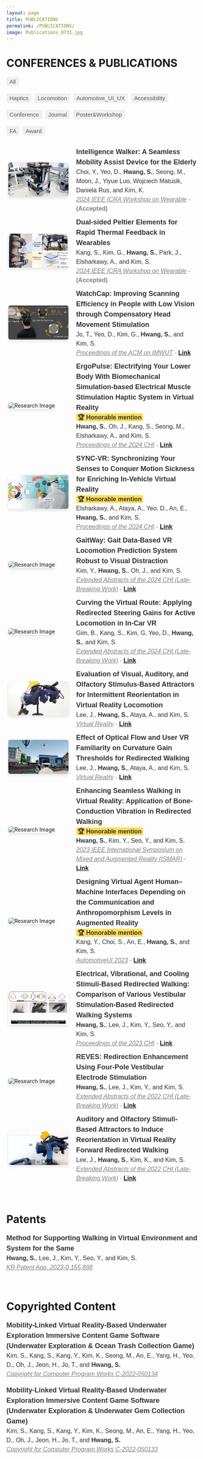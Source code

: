 ```yaml
---
layout: page
title: PUBLICATIONS
permalink: /PUBLICATIONS/
image: Publications_0731.jpg
---
```


<style>

  .publication-container {
    transition: opacity 0.2s ease, max-height 0.2s ease, transform 0.3s ease;
    display: flex;
    align-items: center;
    gap: 20px;
    padding: 5px;
    opacity: 1;
    max-height: 800px; /* Adjust this value based on your content's typical max height */
    overflow: hidden; /* Ensures content does not overflow during scale animation */
    transform: scaleY(1); /* Ensure the container is at its full size initially */
    }

  .hidden {
    opacity: 0;
    transform: scaleY(0);
    max-height: 0;
    padding: 0;
    margin: 0;
    overflow: hidden;
    transition: opacity 0.2s ease, max-height 0.2s ease, transform 0.3s ease;
  }

  .publication-tags {
    margin-top: 10px;
    font-family: Arial, sans-serif;
    display: flex;
    flex-wrap: wrap;
    gap: 5px;
  }

  .publication-tag {
    display: inline-block;
    padding: 2px 6px;
    background-color: #f0f0f0;
    border-radius: 5px;
    font-size: 12px;
    color: #555;
    margin-right: 4px;
    margin-bottom: 4px;
  }

  .publication-image {
    flex: 1;
    width: 160px;
  }

  .publication-text {
    flex: 2;
    font-family: Arial, sans-serif;
    color: #333;
    line-height: 1.5;
  }

  .publication-image img {
    width: 100%;
    height: auto;
    aspect-ratio: 16 / 9;
    object-fit: cover;
    border-radius: 5px;
    box-shadow: 0 4px 8px rgba(0, 0, 0, 0.1);
  }

  /* Responsive design for mobile devices */
  @media (max-width: 768px) {
    .publication-container {
      flex-direction: column;
    }

    .publication-image {
      width: 100%;
    }

    .publication-image img {
      height: auto;
      aspect-ratio: 16 / 9;
    }
  }

  /* Style for the tag filter buttons */
  #tag-filters {
    margin-bottom: 20px;
  }

  .tag-filter-btn {
    cursor: pointer;
    padding: 4px 8px;
    background-color: #f0f0f0;
    border: 0px solid #ddd;
    border-radius: 5px;
    font-size: 15px;
    color: #555;
    margin-right: 4px;
    margin-bottom: 4px;
  }

  .tag-filter-btn:hover {
    background-color: #e0e0e0;
  }
</style>

# CONFERENCES & PUBLICATIONS

<div id="tag-filters">
  <button class="tag-filter-btn" data-filter="all">All</button>

  <button class="tag-filter-btn" data-filter="Haptics">Haptics</button>
  <button class="tag-filter-btn" data-filter="Locomotion">Locomotion</button>
  <button class="tag-filter-btn" data-filter="AutomotiveUX">Automotive_UI_UX</button>
  <button class="tag-filter-btn" data-filter="Accessibility">Accessibility</button>

  <button class="tag-filter-btn" data-filter="Conference">Conference</button>
  <button class="tag-filter-btn" data-filter="Journal">Journal</button>
  <button class="tag-filter-btn" data-filter="Poster&Workshop">Poster&Workshop</button>

  <button class="tag-filter-btn" data-filter="FA">FA</button>
  <button class="tag-filter-btn" data-filter="Award">Award</button>
</div>

<div class="publication-container" data-tags="Haptics Accessibility Poster&Workshop">
  <div class="publication-image">
    <img src="/images/HapticWalker.jpeg" alt="Research Image">
  </div>
  <div class="publication-text">
    <font size="4"><b>Intelligence Walker: A Seamless Mobility Assist Device for the Elderly</b></font><br>
    <font size="3" style="color:dark_gray;">Choi, Y., Yeo, D., <strong>Hwang, S.</strong>, Seong, M., Moon, J., Yiyue Luo, Wojciech Matusik, Daniela Rus, and Kim, K.</font><br>
    <font size="3" style="color:gray;"><u><i>2024 IEEE ICRA Workshop on Wearable</i></u> - <strong>(Accepted)</strong></font>
  </div>
</div>

<div class="publication-container" data-tags="Haptics Poster&Workshop">
  <div class="publication-image">
    <img src="/images/FlipPelt.png" alt="Research Image">
  </div>
  <div class="publication-text">
    <font size="4"><b>Dual-sided Peltier Elements for Rapid Thermal Feedback in Wearables</b></font><br>
    <font size="3" style="color:dark_gray;">Kang, S., Kim, G., <strong>Hwang, S.</strong>, Park, J., Elsharkawy, A., and Kim, S.</font><br>
    <font size="3" style="color:gray;"><u><i>2024 IEEE ICRA Workshop on Wearable</i></u> - <strong>(Accepted)</strong></font>
  </div>
</div>

<div class="publication-container" data-tags="Haptics Accessibility Conference">
  <div class="publication-image">
    <img src="/images/WatchCap.png" alt="Research Image">
  </div>
  <div class="publication-text">
    <font size="4"><b>WatchCap: Improving Scanning Efficiency in People with Low Vision through Compensatory Head Movement Stimulation</b></font><br>
    <font size="3" style="color:dark_gray;">Jo, T., Yeo, D., Kim, G., <strong>Hwang, S.</strong>, and Kim, S.</font><br>
    <font size="3" style="color:gray;"><u><i>Proceedings of the ACM on IMWUT</i></u> - <a href="https://dl.acm.org/doi/10.1145/3659592"><strong>Link</strong></a></font>
  </div>
</div>

<div class="publication-container" data-tags="Haptics Conference FA Award">
  <div class="publication-image">
    <img src="/images/ErgoPulse.gif" alt="Research Image">
  </div>
  <div class="publication-text">
    <font size="4"><b>ErgoPulse: Electrifying Your Lower Body With Biomechanical Simulation-based Electrical Muscle Stimulation Haptic System in Virtual Reality</b></font><br>
    <font size="3"><strong style="background-color: #ffdd57; padding: 2px 4px; border-radius: 5px;">🏆 Honorable mention</strong></font><br>
    <font size="3" style="color:dark_gray;"><strong>Hwang, S.</strong>, Oh, J., Kang, S., Seong, M., Elsharkawy, A., and Kim, S.</font><br>
    <font size="3" style="color:gray;"><u><i>Proceedings of the 2024 CHI</i></u> - <a href="https://dl.acm.org/doi/10.1145/3613904.3642008"><strong>Link</strong></a></font>
  </div>
</div>

<div class="publication-container" data-tags="Haptics AutomotiveUX Conference Award">
  <div class="publication-image">
    <img src="/images/SyncVR.png" alt="Research Image">
  </div>
  <div class="publication-text">
    <font size="4"><b>SYNC-VR: Synchronizing Your Senses to Conquer Motion Sickness for Enriching In-Vehicle Virtual Reality</b></font><br>
    <font size="3"><strong style="background-color: #ffdd57; padding: 2px 4px; border-radius: 5px;">🏆 Honorable mention</strong></font><br>
    <font size="3" style="color:dark_gray;">Elsharkawy, A., Ataya, A., Yeo, D., An, E., <strong>Hwang, S.</strong>, and Kim, S.</font><br>
		<font size="3" style="color:gray;"><u><i>Proceedings of the 2024 CHI</i></u> - <a href="https://dl.acm.org/doi/10.1145/3613904.3642941"><strong>Link</strong></a></font>
  </div>
</div>

<div class="publication-container" data-tags="Locomotion Poster&Workshop">
  <div class="publication-image">
    <img src="/images/GaitWay.gif" alt="Research Image">
  </div>
  <div class="publication-text">
    <font size="4"><b>GaitWay: Gait Data-Based VR Locomotion Prediction System Robust to Visual Distraction</b></font><br>
    <font size="3" style="color:dark_gray;">Kim, Y., <strong>Hwang, S.</strong>, Oh, J., and Kim, S.</font><br>
		<font size="3" style="color:gray;"><u><i>Extended Abstracts of the 2024 CHI (Late-Breaking Work)</i></u> - <a href="https://dl.acm.org/doi/10.1145/3613905.3651073"><strong>Link</strong></a></font>
  </div>
</div>

<div class="publication-container" data-tags="Locomotion AutomotiveUX Poster&Workshop">
  <div class="publication-image">
    <img src="/images/CurvingCar.gif" alt="Research Image">
  </div>
  <div class="publication-text">
    <font size="4"><b>Curving the Virtual Route: Applying Redirected Steering Gains for Active Locomotion in In-Car VR</b></font><br>
    <font size="3" style="color:dark_gray;">Gim, B., Kang, S., Kim, G, Yeo, D., <strong>Hwang, S.</strong>, and Kim, S.</font><br>
		<font size="3" style="color:gray;"><u><i>Extended Abstracts of the 2024 CHI (Late-Breaking Work)</i></u>  - <a href="https://dl.acm.org/doi/10.1145/3613905.3650746"><strong>Link</strong></a></font>
  </div>
</div>

<div class="publication-container" data-tags="Haptics Locomotion Journal">
  <div class="publication-image">
    <img src="/images/OLFRDW.jpeg" alt="Research Image">
  </div>
  <div class="publication-text">
    <font size="4"><b>Evaluation of Visual, Auditory, and Olfactory Stimulus-Based Attractors for Intermittent
     Reorientation in Virtual Reality Locomotion</b></font><br>
    <font size="3" style="color:dark_gray;">Lee, J., <strong>Hwang, S.</strong>, Ataya, A., and Kim, S.</font><br>
    <font size="3" style="color:gray;"><u><i>Virtual Reality</i></u> - <a href="https://doi.org/10.1007/s10055-024-00997-y"><strong>Link</strong></a></font>
  </div>
</div>

<div class="publication-container" data-tags="Locomotion Journal">
  <div class="publication-image">
    <img src="/images/OptiRDW.jpeg" alt="Research Image">
  </div>
  <div class="publication-text">
    <font size="4"><b>Effect of Optical Flow and User VR Familiarity on Curvature Gain Thresholds for Redirected Walking</b></font><br>
    <font size="3" style="color:dark_gray;">Lee, J., <strong>Hwang, S.</strong>, Ataya, A., and Kim, S.</font><br>
    <font size="3" style="color:gray;"><u><i>Virtual Reality</i></u> - <a href="https://doi.org/10.1007/s10055-023-00935-4"><strong>Link</strong></a></font>
  </div>
</div>

<div class="publication-container" data-tags="Haptics Locomotion Conference FA Award">
  <div class="publication-image">
    <img src="/images/BCV_RDW.gif" alt="Research Image">
  </div>
  <div class="publication-text">
    <font size="4"><b>Enhancing Seamless Walking in Virtual Reality: Application of Bone-Conduction Vibration in Redirected Walking</b></font><br>
    <font size="3"><strong style="background-color: #ffdd57; padding: 2px 4px; border-radius: 5px;">🏆 Honorable mention</strong></font><br>
    <font size="3" style="color:dark_gray;"><strong>Hwang, S.</strong>, Kim, Y., Seo, Y., and Kim, S.</font><br>
    <font size="3" style="color:gray;"><u><i>2023 IEEE International Symposium on Mixed and Augmented Reality (ISMAR)</i></u> - <a href="https://www.computer.org/csdl/proceedings-article/ismar/2023/283800b181/1SBIOSZTWlG"><strong>Link</strong></a></font>
  </div>
</div>

<div class="publication-container" data-tags="AutomotiveUX Conference Award">
  <div class="publication-image">
    <img src="/images/eHMI_AV.png" alt="Research Image">
  </div>
  <div class="publication-text">
    <font size="4"><b>Designing Virtual Agent Human–Machine Interfaces Depending on the Communication and Anthropomorphism Levels in Augmented Reality</b></font><br>
    <font size="3"><strong style="background-color: #ffdd57; padding: 2px 4px; border-radius: 5px;">🏆 Honorable mention</strong></font><br>
    <font size="3" style="color:dark_gray;">Kang, Y., Choi, S., An, E., <strong>Hwang, S.</strong>, and Kim, S.</font><br>
    <font size="3" style="color:gray;"><u><i>AutomotiveUI 2023</i></u> - <a href="https://dl.acm.org/doi/10.1145/3580585.3606460"><strong>Link</strong></a></font>
  </div>
</div>

<div class="publication-container" data-tags="Haptics Locomotion Conference FA">
  <div class="publication-image">
    <img src="/images/GVS_BCV_CVS.gif" alt="Research Image">
  </div>
  <div class="publication-text">
    <font size="4"><b>Electrical, Vibrational, and Cooling Stimuli-Based Redirected Walking: Comparison of Various Vestibular Stimulation-Based Redirected Walking Systems</b></font><br>
    <font size="3" style="color:dark_gray;"><strong>Hwang, S.</strong>, Lee, J., Kim, Y., Seo, Y., and Kim, S.</font><br>
    <font size="3" style="color:gray;"><u><i>Proceedings of the 2023 CHI</i></u> - <a href="https://dl.acm.org/doi/10.1145/3544548.3580862"><strong>Link</strong></a></font>
  </div>
</div>

<div class="publication-container" data-tags="Haptics Locomotion Poster&Workshop FA">
  <div class="publication-image">
    <img src="/images/VSRDW.gif" alt="Research Image">
  </div>
  <div class="publication-text">
    <font size="4"><b>REVES: Redirection Enhancement Using Four-Pole Vestibular Electrode Stimulation</b></font><br>
    <font size="3" style="color:dark_gray;"><strong>Hwang, S.</strong>, Lee, J., Kim, Y., and Kim, S.</font><br>
    <font size="3" style="color:gray;"><u><i>Extended Abstracts of the 2022 CHI (Late-Breaking Work)</i></u> - <a href="https://dl.acm.org/doi/10.1145/3491101.3519626"><strong>Link</strong></a></font>
  </div>
</div>

<div class="publication-container" data-tags="Haptics Locomotion Poster&Workshop">
  <div class="publication-image">
    <img src="/images/OLFRDW_LBW.jpeg" alt="Research Image">
  </div>
  <div class="publication-text">
    <font size="4"><b>Auditory and Olfactory Stimuli-Based Attractors to Induce Reorientation in Virtual Reality Forward Redirected Walking</b></font><br>
    <font size="3" style="color:dark_gray;">Lee, J., <strong>Hwang, S.</strong>, Kim, K., and Kim, S.</font><br>
    <font size="3" style="color:gray;"><u><i>Extended Abstracts of the 2022 CHI (Late-Breaking Work)</i></u> - <a href="https://dl.acm.org/doi/10.1145/3491101.3519719"><strong>Link</strong></a></font>
  </div>
</div>

<br>
<br>

# Patents

<div class="publication-text">
<font size="4"><b>Method for Supporting Walking in Virtual Environment and System for the Same</b></font><br>
<font size="3" style="color:dark_gray;"><strong>Hwang, S.</strong>, Lee, J., Kim, Y., Seo, Y., and Kim, S.</font><br>
<font size="3" style="color:gray;"><u><i>KR Patent App. 2023-0,155,898</i></u></font>
</div>

<br>
<br>

# Copyrighted Content

<div class="publication-text">
<font size="4"><b>Mobility-Linked Virtual Reality-Based Underwater Exploration Immersive Content Game Software (Underwater Exploration & Ocean Trash Collection Game)</b></font><br>
<font size="3" style="color:dark_gray;">Kim, S., Kang, S., Kang, Y., Kim, K., Seong, M., An, E., Yang, H., Yeo, D., Oh, J., Jeon, H., Jo, T., and <strong>Hwang, S.</strong></font><br>
<font size="3" style="color:gray;"><u><i>Copyright for Computer Program Works C-2022-050134</i></u></font>
</div>

<br>

<div class="publication-text">
<font size="4"><b>Mobility-Linked Virtual Reality-Based Underwater Exploration Immersive Content Game Software (Underwater Exploration & Underwater Gem Collection Game)</b></font><br>
<font size="3" style="color:dark_gray;">Kim, S., Kang, S., Kang, Y., Kim, K., Seong, M., An, E., Yang, H., Yeo, D., Oh, J., Jeon, H., Jo, T., and <strong>Hwang, S.</strong></font><br>
<font size="3" style="color:gray;"><u><i>Copyright for Computer Program Works C-2022-050133</i></u></font>
</div>

<script>
document.addEventListener('DOMContentLoaded', function() {
  const tagColors = {
    'Haptics': '#A3E4F2',
		'Locomotion': '#FFDAB9',
		'AutomotiveUX': '#A7FAC8',
		'Conference': '#B0E0E6',
    'Accessibility': '#FFD580',
		'Journal': '#CBF3D2',
		'Poster&Workshop': '#89CFF0',
		'FA': '#C3B1E1',
		'Award': '#FFFACD',
  };

  const filterButtons = document.querySelectorAll('.tag-filter-btn');
  filterButtons.forEach(function(btn) {
    const filter = btn.getAttribute('data-filter');
    const btnColor = tagColors[filter] || '#f0f0f0'; 
    btn.style.backgroundColor = btnColor;
    btn.style.fontWeight = 'bold'; 


    btn.addEventListener('click', function() {
      const publications = document.querySelectorAll('.publication-container');
      publications.forEach(function(pub) {
        if (filter === 'all' || pub.getAttribute('data-tags').split(' ').includes(filter)) {
          pub.classList.remove('hidden');
          pub.style.opacity = 1; 
        } else {
          pub.classList.add('hidden');
          pub.style.opacity = 0;
        }
      });
    });
  });

  const publications = document.querySelectorAll('.publication-container');
  publications.forEach(function(pub) {
    const tags = pub.getAttribute('data-tags').split(' ');
    const tagsContainer = document.createElement('div');
    tagsContainer.classList.add('publication-tags');

    tags.forEach(function(tag) {
      const tagElement = document.createElement('span');
      tagElement.classList.add('publication-tag');
      tagElement.textContent = tag;

      const tagColor = tagColors[tag] || '#f0f0f0';
      tagElement.style.backgroundColor = tagColor;
      tagElement.style.fontWeight = 'bold';
      tagsContainer.appendChild(tagElement);
    });

    const pubText = pub.querySelector('.publication-text');
    if (pubText) {
      pubText.insertBefore(tagsContainer, pubText.firstChild);
    }
  });
});
</script>
